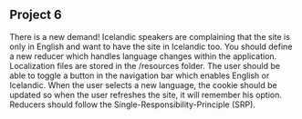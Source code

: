 ## Project 6
There is a new demand! Icelandic speakers are complaining that the site is only in English and want to have the site in Icelandic too. You should define a new reducer which handles language changes within the application. Localization files are stored in the /resources folder. The user should be able to toggle a button in the navigation bar which enables English or Icelandic. When the user selects a new language, the cookie should be updated so when the user refreshes the site, it will remember his option. Reducers should follow the Single-Responsibility-Principle (SRP).
